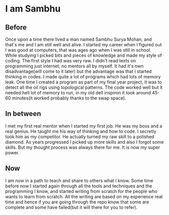 # I am Sambhu
## Before
Once upon a time there lived a man named Sambhu Surya Mohan, and that's me and I am still well and alive. I started my career when I figured out I was good at computers, that was ages ago when I was still in school. While studying I picked bits and pieces of knowledge and made my style of coding. The first style I had was very raw. I didn't read texts on programming just internet, no mentors all by myself. It had it's own disadvantage(will come to it later) but the advantage was that I started thinking in codes. I made quite a lot of programs which had lots of memory leak. One time I created a program as part of my final year project, it was to detect all the oil rigs using topological patterns. The code worked well but it needed hell lot of memory to run, in my old dell inspiron it took around 45-60 minutes(it worked probably thanks to the swap space). 

## In between
I met my first real mentor when I started my first job. He was my boss and a real genius. He taught me his way of thinking and how to code. I secretly took him as my competitor. He actually turned my raw skill to a polished diamond. As years progressed I picked up more skills and also I forgot some skills. But my thought process was always there for me. It is now my super power. 

## Now
I am now in a path to teach and share to others what I know. Some time before now I started again through all the tools and techniques and the programming I know, and started writing from scratch for the people who wants to learn from scratch. All the writing are based on my experience real time and hence if you are going through the repo know that some are complete and some have failed(but it will there for you to refer). 
